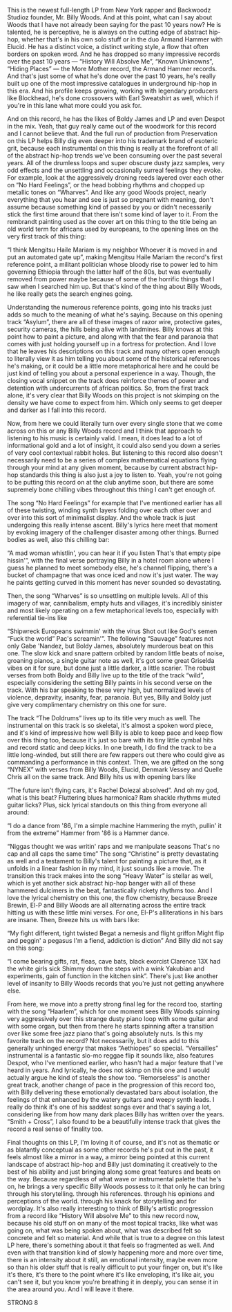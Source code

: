 This is the newest full-length LP from New York rapper and Backwoodz Studioz founder, Mr. Billy Woods. And at this point, what can I say about Woods that I have not already been saying for the past 10 years now? He is talented, he is perceptive, he is always on the cutting edge of abstract hip-hop, whether that's in his own solo stuff or in the duo Armand Hammer with Elucid. He has a distinct voice, a distinct writing style, a flow that often borders on spoken word. And he has dropped so many impressive records over the past 10 years — “History Will Absolve Me”, “Known Unknowns”, “Hiding Places” — the More Mother record, the Armand Hammer records. And that's just some of what he's done over the past 10 years, he's really built up one of the most impressive catalogues in underground hip-hop in this era. And his profile keeps growing, working with legendary producers like Blockhead, he's done crossovers with Earl Sweatshirt as well, which if you're in this lane what more could you ask for.

And on this record, he has the likes of Boldy James and LP and even Despot in the mix. Yeah, that guy really came out of the woodwork for this record and I cannot believe that. And the full run of production from Preservation on this LP helps Billy dig even deeper into his trademark brand of esoteric grit, because each instrumental on this thing is really at the forefront of all of the abstract hip-hop trends we've been consuming over the past several years. All of the drumless loops and super obscure dusty jazz samples, very odd effects and the unsettling and occasionally surreal feelings they evoke. For example, look at the aggressively droning reeds layered over each other on “No Hard Feelings”, or the head bobbing rhythms and chopped up metallic tones on “Wharves”. And like any good Woods project, nearly everything that you hear and see is just so pregnant with meaning, don't assume because something kind of passed by you or didn't necessarily stick the first time around that there isn't some kind of layer to it. From the rembrandt painting used as the cover art on this thing to the title being an old world term for africans used by europeans, to the opening lines on the very first track of this thing:

“I think Mengitsu Haile Mariam is my neighbor
Whoever it is moved in and put an automated gate up”,
making Mengitsu Haile Mariam the record's first reference point, a militant politician whose bloody rise to power led to him governing Ethiopia through the latter half of the 80s, but was eventually removed from power maybe because of some of the horrific things that I saw when I searched him up. But that's kind of the thing about Billy Woods, he like really gets the search engines going.

Understanding the numerous reference points, going into his tracks just adds so much to the meaning of what he's saying. Because on this opening track “Asylum”, there are all of these images of razor wire, protective gates, security cameras, the hills being alive with landmines. Billy knows at this point how to paint a picture, and along with that the fear and paranoia that comes with just holding yourself up in a fortress for protection. And I love that he leaves his descriptions on this track and many others open enough to literally view it as him telling you about some of the historical references he's making, or it could be a little more metaphorical here and he could be just kind of telling you about a personal experience in a way. Though, the closing vocal snippet on the track does reinforce themes of power and detention with undercurrents of african politics. So, from the first track alone, it's very clear that Billy Woods on this project is not skimping on the density we have come to expect from him. Which only seems to get deeper and darker as I fall into this record.

Now, from here we could literally turn over every single stone that we come across on this or any Billy Woods record and I think that approach to listening to his music is certainly valid. I mean, it does lead to a lot of informational gold and a lot of insight, it could also send you down a series of very cool contextual rabbit holes. But listening to this record also doesn't necessarily need to be a series of complex mathematical equations flying through your mind at any given moment, because by current abstract hip-hop standards this thing is also just a joy to listen to. Yeah, you're not going to be putting this record on at the club anytime soon, but there are some supremely bone chilling vibes throughout this thing I can't get enough of.

The song “No Hard Feelings” for example that I've mentioned earlier has all of these twisting, winding synth layers folding over each other over and over into this sort of minimalist display. And the whole track is just undergoing this really intense ascent. Billy's lyrics here meet that moment by evoking imagery of the challenger disaster among other things. Burned bodies as well, also this chilling bar:

“A mad woman whistlin', you can hear it if you listen
That's that empty pipe hissin'”,
with the final verse portraying Billy in a hotel room alone where I guess he planned to meet somebody else, he's channel flipping, there's a bucket of champagne that was once iced and now it's just water. The way he paints getting curved in this moment has never sounded so devastating.

Then, the song “Wharves” is so unsettling on multiple levels. All of this imagery of war, cannibalism, empty huts and villages, it's incredibly sinister and most likely operating on a few metaphorical levels too, especially with referential tie-ins like

“Shipwreck Europeans swimmin' with the virus
Shot out like God's semen
“Fuck the world” Pac's screamin'”.
The following “Sauvage” features not only Gabe 'Nandez, but Boldy James, absolutely murderous beat on this one. The slow kick and snare pattern orbited by random little beats of noise, groaning pianos, a single guitar note as well, it's got some great Griselda vibes on it for sure, but done just a little darker, a little scarier. The robust verses from both Boldy and Billy live up to the title of the track “wild”, especially considering the setting Billy paints in his second verse on the track. With his bar speaking to these very high, but normalized levels of violence, depravity, insanity, fear, paranoia. But yes, Billy and Boldy just give very complimentary chemistry on this one for sure.

The track “The Doldrums” lives up to its title very much as well. The instrumental on this track is so skeletal, it's almost a spoken word piece, and it's kind of impressive how well Billy is able to keep pace and keep flow over this thing too, because it's just so bare with its tiny little cymbal hits and record static and deep kicks. In one breath, I do find the track to be a little long-winded, but still there are few rappers out there who could give as commanding a performance in this context. Then, we are gifted on the song “NYNEX” with verses from Billy Woods, Elucid, Denmark Vessey and Quelle Chris all on the same track. And Billy hits us with opening bars like

“The future isn't flying cars, it's Rachel Dolezal absolved”.
And oh my god, what is this beat? Fluttering blues harmonica? Ram shackle rhythms muted guitar licks? Plus, sick lyrical standouts on this thing from everyone all around:

“I do a dance from '86, I'm a simple machine
Hammering the myth, pullin' it from the extreme”
Hammer from '86 is a Hammer dance.

“Niggas thought we was writin' raps and we manipulate seasons
That's no cap and all caps the same time”
The song “Christine” is pretty devastating as well and a testament to Billy's talent for painting a picture that, as it unfolds in a linear fashion in my mind, it just sounds like a movie. The transition this track makes into the song “Heavy Water” is stellar as well, which is yet another sick abstract hip-hop banger with all of these hammered dulcimers in the beat, fantastically rickety rhythms too. And I love the lyrical chemistry on this one, the flow chemistry, because Breeze Brewin, El-P and Billy Woods are all alternating across the entire track hitting us with these little mini verses. For one, El-P's alliterations in his bars are insane. Then, Breeze hits us with bars like:

“My fight different, tight twisted
Begat a nemesis and flight griffon
Might flip and peggin' a pegasus
I'm a fiend, addiction is diction”
And Billy did not say on this song:

“I come bearing gifts, rat, fleas, cave bats, black exorcist
Clarence 13X had the white girls sick
Shimmy down the steps with a wink
Yakubian and experiments, gain of function in the kitchen sink”.
There's just like another level of insanity to Billy Woods records that you're just not getting anywhere else.

From here, we move into a pretty strong final leg for the record too, starting with the song “Haarlem”, which for one moment sees Billy Woods spinning very aggressively over this strange dusty piano loop with some guitar and with some organ, but then from there he starts spinning after a transition over like some free jazz piano that's going absolutely nuts. Is this my favorite track on the record? Not necessarily, but it does add to this generally unhinged energy that makes “Aethiopes” so special. “Versailles” instrumental is a fantastic slo-mo reggae flip it sounds like, also features Despot, who I've mentioned earlier, who hasn't had a major feature that I've heard in years. And lyrically, he does not skimp on this one and I would actually argue he kind of steals the show too. “Remorseless” is another great track, another change of pace in the progression of this record too, with Billy delivering these emotionally devastated bars about isolation, the feelings of that enhanced by the watery guitars and weepy synth leads. I really do think it's one of his saddest songs ever and that's saying a lot, considering like from how many dark places Billy has written over the years. “Smith + Cross”, I also found to be a beautifully intense track that gives the record a real sense of finality too.

Final thoughts on this LP, I'm loving it of course, and it's not as thematic or as blatantly conceptual as some other records he's put out in the past, it feels almost like a mirror in a way, a mirror being pointed at this current landscape of abstract hip-hop and Billy just dominating it creatively to the best of his ability and just bringing along some great features and beats on the way. Because regardless of what wave or instrumental palette that he's on, he brings a very specific Billy Woods possess to it that only he can bring through his storytelling. through his references. through his opinions and perceptions of the world. through his knack for storytelling and for wordplay. It's also really interesting to think of Billy's artistic progression from a record like “History Will absolve Me” to this new record now, because his old stuff on on many of the most topical tracks, like what was going on, what was being spoken about, what was described felt so concrete and felt so material. And while that is true to a degree on this latest LP here, there's something about it that feels so fragmented as well. And even with that transition kind of slowly happening more and more over time, there is an intensity about it still, an emotional intensity, maybe even more so than his older stuff that is really difficult to put your finger on, but it's like it's there, it's there to the point where it's like enveloping, it's like air, you can't see it, but you know you're breathing it in deeply, you can sense it in the area around you. And I will leave it there.

STRONG 8
